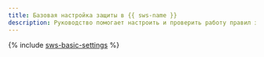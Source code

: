 ```yaml
---
title: Базовая настройка защиты в {{ sws-name }}
description: Руководство помогает настроить и проверить работу правил защиты в {{ sws-full-name }}.
---
```


{% include [sws-basic-settings](../../_tutorials/security/sws-basic-settings.md) %}
